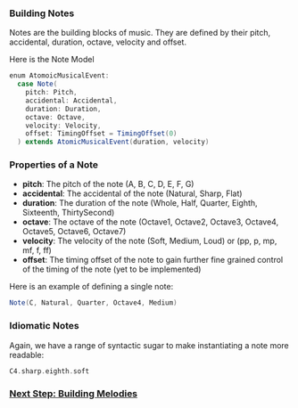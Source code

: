 ### Building Notes

Notes are the building blocks of music. They are defined by their pitch, accidental, duration, octave, velocity and offset.

Here is the Note Model
```scala 3
enum AtomoicMusicalEvent:
  case Note(
    pitch: Pitch,
    accidental: Accidental,
    duration: Duration,
    octave: Octave,
    velocity: Velocity,
    offset: TimingOffset = TimingOffset(0)
  ) extends AtomicMusicalEvent(duration, velocity)
```
### Properties of a Note
- **pitch**: The pitch of the note (A, B, C, D, E, F, G)
- **accidental**: The accidental of the note (Natural, Sharp, Flat)
- **duration**: The duration of the note (Whole, Half, Quarter, Eighth, Sixteenth, ThirtySecond)
- **octave**: The octave of the note (Octave1, Octave2, Octave3, Octave4, Octave5, Octave6, Octave7)
- **velocity**: The velocity of the note (Soft, Medium, Loud) or (pp, p, mp, mf, f, ff)
- **offset**: The timing offset of the note to gain further fine grained control of the timing of the note (yet to be implemented)

Here is an example of defining a single note:
```scala 3
Note(C, Natural, Quarter, Octave4, Medium)
```

### Idiomatic Notes
Again, we have a range of syntactic sugar to make instantiating a note more readable:
```scala 3
C4.sharp.eighth.soft
```
### [Next Step: Building Melodies](../music-dsl/building-melodies.md)
